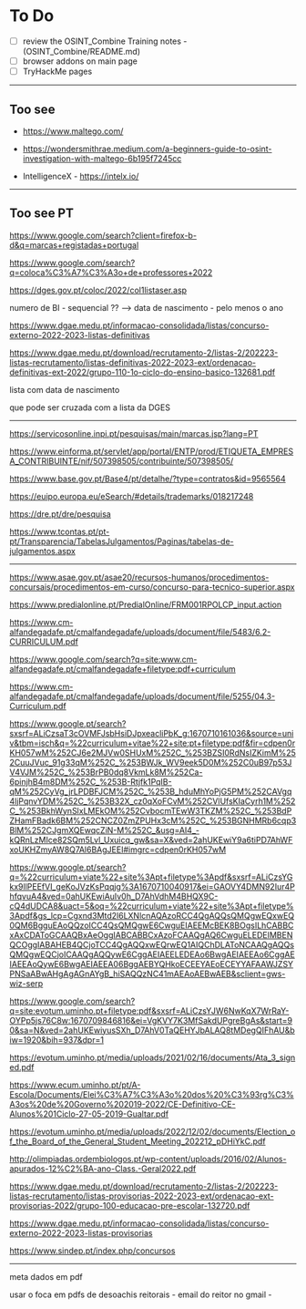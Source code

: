 # To Do

- [ ] review the OSINT_Combine Training notes - (OSINT_Combine/README.md)
- [ ] browser addons on main page
- [ ] TryHackMe pages

---

## Too see

- <https://www.maltego.com/>

- <https://wondersmithrae.medium.com/a-beginners-guide-to-osint-investigation-with-maltego-6b195f7245cc>

- IntelligenceX - <https://intelx.io/>

---

## Too see PT

https://www.google.com/search?client=firefox-b-d&q=marcas+registadas+portugal

https://www.google.com/search?q=coloca%C3%A7%C3%A3o+de+professores+2022

https://dges.gov.pt/coloc/2022/col1listaser.asp

numero de BI - sequencial ?? --> data de nascimento - pelo menos o ano

https://www.dgae.medu.pt/informacao-consolidada/listas/concurso-externo-2022-2023-listas-definitivas


https://www.dgae.medu.pt/download/recrutamento-2/listas-2/202223-listas-recrutamento/listas-definitivas-2022-2023-ext/ordenacao-definitivas-ext-2022/grupo-110-1o-ciclo-do-ensino-basico-132681.pdf

lista com data de nascimento

que pode ser cruzada com a lista da DGES

---

https://servicosonline.inpi.pt/pesquisas/main/marcas.jsp?lang=PT

https://www.einforma.pt/servlet/app/portal/ENTP/prod/ETIQUETA_EMPRESA_CONTRIBUINTE/nif/507398505/contribuinte/507398505/

https://www.base.gov.pt/Base4/pt/detalhe/?type=contratos&id=9565564

https://euipo.europa.eu/eSearch/#details/trademarks/018217248

https://dre.pt/dre/pesquisa

https://www.tcontas.pt/pt-pt/Transparencia/TabelasJulgamentos/Paginas/tabelas-de-julgamentos.aspx




---

https://www.asae.gov.pt/asae20/recursos-humanos/procedimentos-concursais/procedimentos-em-curso/concurso-para-tecnico-superior.aspx

https://www.predialonline.pt/PredialOnline/FRM001RPOLCP_input.action



https://www.cm-alfandegadafe.pt/cmalfandegadafe/uploads/document/file/5483/6.2-CURRICULUM.pdf

https://www.google.com/search?q=site:www.cm-alfandegadafe.pt/cmalfandegadafe+filetype:pdf+curriculum

https://www.cm-alfandegadafe.pt/cmalfandegadafe/uploads/document/file/5255/04.3-Curriculum.pdf

https://www.google.pt/search?sxsrf=ALiCzsaT3cOVMFJsbHsiDJpxeacliPbK_g:1670710161036&source=univ&tbm=isch&q=%22curriculum+vitae%22+site:pt+filetype:pdf&fir=cdpen0rKH057wM%252CJ6e2MJVw0SHUxM%252C_%253BZSI0RdNsIZKimM%252CuuJVuc_91g33qM%252C_%253BWJk_WV9eek5D0M%252C0uB97p53JV4VJM%252C_%253BrPB0dq8VkmLk8M%252Ca-6pinjhB4m8DM%252C_%253B-Rtjfk1PqIB-qM%252CyVg_jrLPDBFJCM%252C_%253B_hduMhYoPjG5PM%252CAVgq4ljPqnvYDM%252C_%253B32X_cz0qXoFCvM%252CVlUfsKIaCyrh1M%252C_%253BkhWynSlxLMEkOM%252CvbocmTEwW3TKZM%252C_%253BdPZHamFBadk6BM%252CNCZ0ZmZPUHx3cM%252C_%253BGNHMRb6cqp3BlM%252CJgmXQEwqcZiN-M%252C_&usg=AI4_-kQRnLzMIce82SQm5Lvl_Uxuicq_gw&sa=X&ved=2ahUKEwiY9a6tiPD7AhWFxoUKHZmyAW8Q7Al6BAgJEEI#imgrc=cdpen0rKH057wM


https://www.google.pt/search?q=%22curriculum+viate%22+site%3Apt+filetype%3Apdf&sxsrf=ALiCzsYGkx9llPEEfVI_geKoJVzKsPqqjg%3A1670710040917&ei=GAOVY4DMN92Iur4PhfqvuA4&ved=0ahUKEwiAuIv0h_D7AhVdhM4BHQX9C-cQ4dUDCA8&uact=5&oq=%22curriculum+viate%22+site%3Apt+filetype%3Apdf&gs_lcp=Cgxnd3Mtd2l6LXNlcnAQAzoRCC4QgAQQsQMQgwEQxwEQ0QM6BgguEAoQQzoICC4QsQMQgwE6CwguEIAEEMcBEK8BOgsILhCABBCxAxCDAToGCAAQBxAeOggIABCABBCxAzoFCAAQgAQ6CwguELEDEIMBENQCOggIABAHEB4QCjoTCC4QgAQQxwEQrwEQ1AIQChDLAToNCAAQgAQQsQMQgwEQCjoICAAQgAQQywE6CggAEIAEELEDEAo6BwgAEIAEEAo6CggAEIAEEAoQywE6BwgAEIAEEA06BggAEBYQHkoECEEYAEoECEYYAFAAWJZSYPNSaABwAHgAgAGnAYgB_hiSAQQzNC41mAEAoAEBwAEB&sclient=gws-wiz-serp


https://www.google.com/search?q=site:evotum.uminho.pt+filetype:pdf&sxsrf=ALiCzsYJW6NwKqX7WrRaY-OYPp5js76C8w:1670709846816&ei=VgKVY7K3MfSakdUPgreBgAs&start=90&sa=N&ved=2ahUKEwiyusSXh_D7AhV0TaQEHYJbALAQ8tMDegQIFhAU&biw=1920&bih=937&dpr=1

https://evotum.uminho.pt/media/uploads/2021/02/16/documents/Ata_3_signed.pdf

https://www.ecum.uminho.pt/pt/A-Escola/Documents/Elei%C3%A7%C3%A3o%20dos%20%C3%93rg%C3%A3os%20de%20Governo%202019-2022/CE-Definitivo-CE-Alunos%201Ciclo-27-05-2019-Gualtar.pdf

https://evotum.uminho.pt/media/uploads/2022/12/02/documents/Election_of_the_Board_of_the_General_Student_Meeting_202212_pDHiYkC.pdf

http://olimpiadas.ordembiologos.pt/wp-content/uploads/2016/02/Alunos-apurados-12%C2%BA-ano-Class.-Geral2022.pdf

https://www.dgae.medu.pt/download/recrutamento-2/listas-2/202223-listas-recrutamento/listas-provisorias-2022-2023-ext/ordenacao-ext-provisorias-2022/grupo-100-educacao-pre-escolar-132720.pdf

https://www.dgae.medu.pt/informacao-consolidada/listas/concurso-externo-2022-2023-listas-provisorias

https://www.sindep.pt/index.php/concursos







---

meta dados em pdf

usar o foca em pdfs de desoachis reitorais - email do reitor no gmail - 



